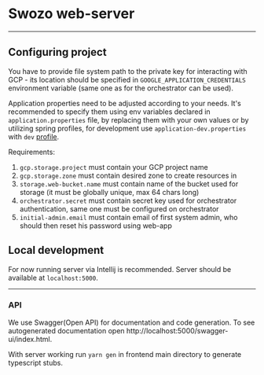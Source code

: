 # Swozo web-server

---

## Configuring project

You have to provide file system path to the private key for interacting with GCP - its location should be specified in `GOOGLE_APPLICATION_CREDENTIALS` environment variable (same one as for the orchestrator can be used).

Application properties need to be adjusted according to your needs. It's recommended to specify them using env variables declared in `application.properties` file, by replacing them with your own values or by utilizing spring profiles, for development use `application-dev.properties` with `dev` [profile](https://stackoverflow.com/questions/39738901/how-do-i-activate-a-spring-boot-profile-when-running-from-intellij).

Requirements:
1. `gcp.storage.project` must contain your GCP project name
2. `gcp.storage.zone` must contain desired zone to create resources in
3. `storage.web-bucket.name` must contain name of the bucket used for storage (it must be globally unique, max 64 chars long)
4. `orchestrator.secret` must contain secret key used for orchestrator authentication, same one must be configured on orchestrator
5. `initial-admin.email` must contain email of first system admin, who should then reset his password using web-app

## Local development

For now running server via Intellij is recommended. Server should be available at `localhost:5000`.

---

### API

We use Swagger(Open API) for documentation and code generation.
To see autogenerated documentation open http://localhost:5000/swagger-ui/index.html.

With server working run `yarn gen` in frontend main directory to generate typescript stubs.